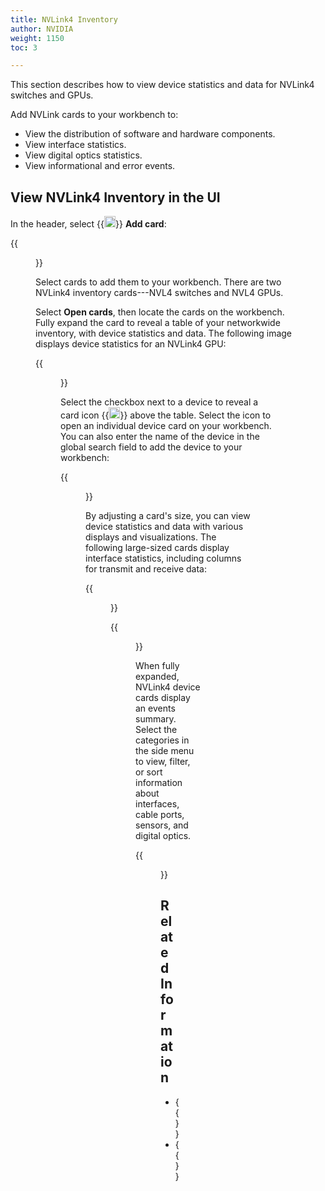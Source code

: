 ```yaml
---
title: NVLink4 Inventory
author: NVIDIA
weight: 1150
toc: 3

---
```


This section describes how to view device statistics and data for NVLink4 switches and GPUs.

Add NVLink cards to your workbench to:
 - View the distribution of software and hardware components.
 - View interface statistics.
 - View digital optics statistics.
 - View informational and error events.

 ## View NVLink4 Inventory in the UI

 In the header, select {{<img src="https://icons.cumulusnetworks.com/44-Entertainment-Events-Hobbies/02-Card-Games/card-game-diamond.svg" height="18" width="18">}} **Add card**:

 {{<figure src="/images/netq/nvl4-header-card.png" alt="" width="950">}}

 Select cards to add them to your workbench. There are two NVLink4 inventory cards---NVL4 switches and NVL4 GPUs.

 Select **Open cards**, then locate the cards on the workbench. Fully expand the card to reveal a table of your networkwide inventory, with device statistics and data. The following image displays device statistics for an NVLink4 GPU:

  {{<figure src="/images/netq/nvl4-inventory-gpu.png" width="1050">}}

  Select the checkbox next to a device to reveal a card icon {{<img src="https://icons.cumulusnetworks.com/44-Entertainment-Events-Hobbies/02-Card-Games/card-game-diamond.svg" height="18" width="18">}} above the table. Select the icon to open an individual device card on your workbench. You can also enter the name of the device in the global search field to add the device to your workbench:

   {{<figure src="/images/netq/nvlink-events-large-460.png" alt="" width="200">}}

By adjusting a card's size, you can view device statistics and data with various displays and visualizations. The following large-sized cards display interface statistics, including columns for transmit and receive data:

{{<figure src="/images/netq/nvl4-flits.png" alt="card displaying flits data" width="650">}}

{{<figure src="/images/netq/nvl4-interfaces-channels.png" alt="card displaying channel data" width="650">}}

When fully expanded, NVLink4 device cards display an events summary. Select the categories in the side menu to view, filter, or sort information about interfaces, cable ports, sensors, and digital optics.

{{<figure src="/images/netq/nvlink-events-full-460.png" alt="fully-expanded NVLink card showing devices statistics" width="1100">}}

## Related Information

- {{<link title="Access Data with Cards">}}
- {{<link title="NVLink Events">}}
